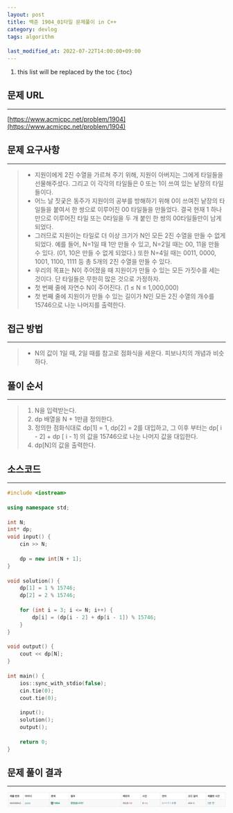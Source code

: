 ```yaml
---
layout: post
title: 백준 1904_01타일 문제풀이 in C++
category: devlog
tags: algorithm

last_modified_at: 2022-07-22T14:00:00+09:00
---
```


1. this list will be replaced by the toc
{:toc}

## 문제 URL
---
[https://www.acmicpc.net/problem/1904](https://www.acmicpc.net/problem/1904)

## 문제 요구사항
---
> + 지원이에게 2진 수열을 가르쳐 주기 위해, 지원이 아버지는 그에게 타일들을 선물해주셨다. 그리고 이 각각의 타일들은 0 또는 1이 쓰여 있는 낱장의 타일들이다.
> + 어느 날 짓궂은 동주가 지원이의 공부를 방해하기 위해 0이 쓰여진 낱장의 타일들을 붙여서 한 쌍으로 이루어진 00 타일들을 만들었다. 결국 현재 1 하나만으로 이루어진 타일 또는 0타일을 두 개 붙인 한 쌍의 00타일들만이 남게 되었다.
> + 그러므로 지원이는 타일로 더 이상 크기가 N인 모든 2진 수열을 만들 수 없게 되었다. 예를 들어, N=1일 때 1만 만들 수 있고, N=2일 때는 00, 11을 만들 수 있다. (01, 10은 만들 수 없게 되었다.) 또한 N=4일 때는 0011, 0000, 1001, 1100, 1111 등 총 5개의 2진 수열을 만들 수 있다.
> + 우리의 목표는 N이 주어졌을 때 지원이가 만들 수 있는 모든 가짓수를 세는 것이다. 단 타일들은 무한히 많은 것으로 가정하자.
> + 첫 번째 줄에 자연수 N이 주어진다. (1 ≤ N ≤ 1,000,000)
> + 첫 번째 줄에 지원이가 만들 수 있는 길이가 N인 모든 2진 수열의 개수를 15746으로 나눈 나머지를 출력한다.

## 접근 방법
---
> + N의 값이 1일 때, 2일 때를 참고로 점화식을 세운다. 피보나치의 개념과 비슷하다.

## 풀이 순서
---
> 1. N을 입력받는다.
> 2. dp 배열을 N + 1만큼 정의한다.
> 3. 정의한 점화식대로 dp[1] = 1, dp[2] = 2를 대입하고, 그 이후 부터는 dp[ i - 2] + dp [ i - 1] 의 값을 15746으로 나눈 나머지 값을 대입한다.
> 4. dp[N]의 값을 출력한다.

## 소스코드
---
~~~c++
#include <iostream>

using namespace std;

int N;
int* dp;
void input() {
	cin >> N;

	dp = new int[N + 1];
}

void solution() {
	dp[1] = 1 % 15746;
	dp[2] = 2 % 15746;

	for (int i = 3; i <= N; i++) {
		dp[i] = (dp[i - 2] + dp[i - 1]) % 15746;	
	}
}

void output() {
	cout << dp[N];
}

int main() {
	ios::sync_with_stdio(false);
	cin.tie(0);
	cout.tie(0);

	input();
	solution();
	output();

	return 0;
}
~~~

## 문제 풀이 결과
---
<img src="/assets/img/post-img/algorithm/2022-07-22-boj-01Tile/result.jpg">